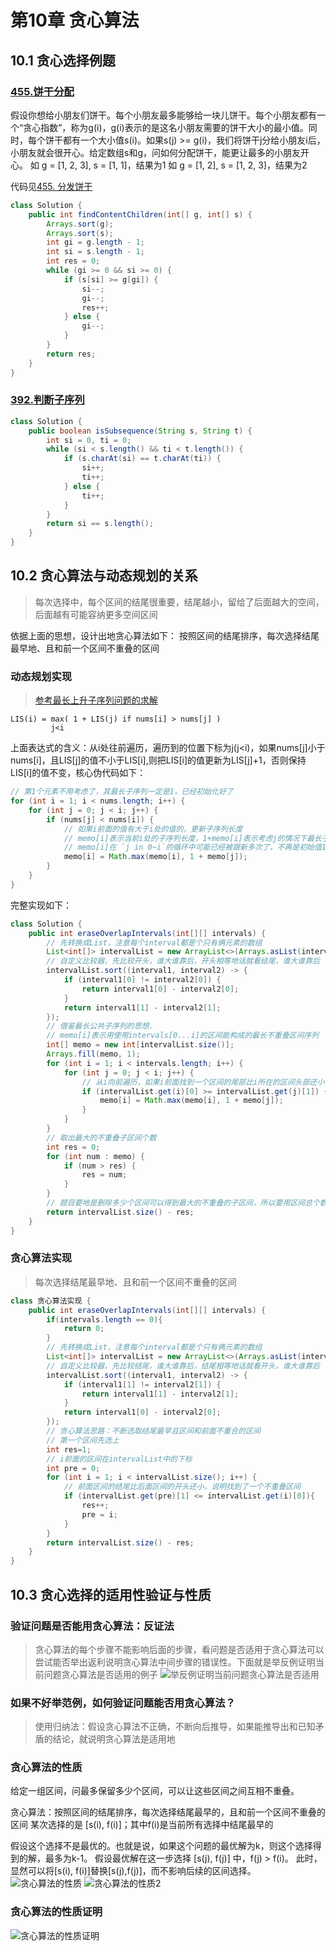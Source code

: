# 第10章 贪心算法

## 10.1 贪心选择例题 
### [455.饼干分配](https://leetcode-cn.com/problems/assign-cookies/)

假设你想给小朋友们饼干。每个小朋友最多能够给一块儿饼干。每个小朋友都有一个“贪心指数”，称为g(i)，g(i)表示的是这名小朋友需要的饼干大小的最小值。同时，每个饼干都有一个大小值s(i)。如果s(j) >= g(i)，我们将饼干j分给小朋友i后，小朋友就会很开心。给定数组s和g，问如何分配饼干，能更让最多的小朋友开心。
如 g = [1, 2, 3], s = [1, 1]，结果为1
如 g = [1, 2], s = [1, 2, 3]，结果为2

代码见[455. 分发饼干](src/main/java/Chapter10GreedyAlgorithms/Section01AssignCookies/LeetCode455分发饼干/Solution.java)

```java
class Solution {
    public int findContentChildren(int[] g, int[] s) {
        Arrays.sort(g);
        Arrays.sort(s);
        int gi = g.length - 1;
        int si = s.length - 1;
        int res = 0;
        while (gi >= 0 && si >= 0) {
            if (s[si] >= g[gi]) {
                si--;
                gi--;
                res++;
            } else {
                gi--;
            }
        }
        return res;
    }
}
```

### [392.判断子序列](https://leetcode-cn.com/problems/is-subsequence/)
```java
class Solution {
    public boolean isSubsequence(String s, String t) {
        int si = 0, ti = 0;
        while (si < s.length() && ti < t.length()) {
            if (s.charAt(si) == t.charAt(ti)) {
                si++;
                ti++;
            } else {
                ti++;
            }
        }
        return si == s.length();
    }
}
```
## 10.2  贪心算法与动态规划的关系
> 每次选择中，每个区间的结尾很重要，结尾越小，留给了后面越大的空间，后面越有可能容纳更多空间区间

依据上面的思想，设计出地贪心算法如下：
按照区间的结尾排序，每次选择结尾最早地、且和前一个区间不重叠的区间

### 动态规划实现
> [参考最长上升子序列问题的求解](第09章_动态规划.md#98-lis最长子序列问题-300最长上升子序列longest-increasing-subsequence)

```shell script
LIS(i) = max( 1 + LIS(j) if nums[i] > nums[j] )
         j<i
```

上面表达式的含义：从i处往前遍历，遍历到的位置下标为j(j<i)，如果nums[j]小于nums[i]，且LIS[j]的值不小于LIS[i],则把LIS[i]的值更新为LIS[j]+1，否则保持LIS[i]的值不变，核心伪代码如下：
```java
// 第1个元素不用考虑了，其最长子序列一定是1，已经初始化好了
for (int i = 1; i < nums.length; i++) {
    for (int j = 0; j < i; j++) {
        if (nums[j] < nums[i]) {
            // 如果i前面的值有大于i处的值的，更新子序列长度
            // memo[i]表示当前i处的子序列长度，1+memo[i]表示考虑j的情况下最长子序列长度加1
            // memo[i]在 `j in 0~i`的循环中可能已经被跟新多次了，不再是初始值1了
            memo[i] = Math.max(memo[i], 1 + memo[j]);
        }
    }
}
```

完整实现如下：

```java
class Solution {
    public int eraseOverlapIntervals(int[][] intervals) {
        // 先转换成List，注意每个interval都是个只有俩元素的数组
        List<int[]> intervalList = new ArrayList<>(Arrays.asList(intervals));
        // 自定义比较器，先比较开头，谁大谁靠后，开头相等地话就看结尾，谁大谁靠后
        intervalList.sort((interval1, interval2) -> {
            if (interval1[0] != interval2[0]) {
                return interval1[0] - interval2[0];
            }
            return interval1[1] - interval2[1];
        });
        // 借鉴最长公共子序列的思想.
        // memo[i]表示用使用intervals[0...i]的区间能构成的最长不重叠区间序列
        int[] memo = new int[intervalList.size()];
        Arrays.fill(memo, 1);
        for (int i = 1; i < intervals.length; i++) {
            for (int j = 0; j < i; j++) {
                // 从i向前遍历，如果i前面找到一个区间的尾部比i所在的区间头部还小，说明找到了一个不重叠区间
                if (intervalList.get(i)[0] >= intervalList.get(j)[1]) {
                    memo[i] = Math.max(memo[i], 1 + memo[j]);
                }
            }
        }
        // 取出最大的不重叠子区间个数
        int res = 0;
        for (int num : memo) {
            if (num > res) {
                res = num;
            }
        }
        // 题目要地是删除多少个区间可以得到最大的不重叠的子区间，所以要用区间总个数减去最多的不重叠子区间个数
        return intervalList.size() - res;
    }
}
```

### 贪心算法实现
> 每次选择结尾最早地、且和前一个区间不重叠的区间

```java
class 贪心算法实现 {
    public int eraseOverlapIntervals(int[][] intervals) {
        if(intervals.length == 0){
            return 0;
        }
        // 先转换成List，注意每个interval都是个只有俩元素的数组
        List<int[]> intervalList = new ArrayList<>(Arrays.asList(intervals));
        // 自定义比较器，先比较结尾，谁大谁靠后，结尾相等地话就看开头，谁大谁靠后
        intervalList.sort((interval1, interval2) -> {
            if (interval1[1] != interval2[1]) {
                return interval1[1] - interval2[1];
            }
            return interval1[0] - interval2[0];
        });
        // 贪心算法思路：不断选取结尾最早且区间和前面不重合的区间
        // 第一个区间先选上
        int res=1;
        // i前面的区间在intervalList中的下标
        int pre = 0;
        for (int i = 1; i < intervalList.size(); i++) {
            // 前面区间的结尾比后面区间的开头还小，说明找到了一个不重叠区间
            if (intervalList.get(pre)[1] <= intervalList.get(i)[0]){
                res++;
                pre = i;
            }
        }
        return intervalList.size() - res;
    }
}
```

## 10.3 贪心选择的适用性验证与性质
### 验证问题是否能用贪心算法：反证法
> 贪心算法的每个步骤不能影响后面的步骤，看问题是否适用于贪心算法可以尝试能否举出返利说明贪心算法中间步骤的错误性。下面就是举反例证明当前问题贪心算法是否适用的例子
![举反例证明当前问题贪心算法是否适用](src/main/java/Chapter10GreedyAlgorithms/Section03贪心算法的性质/举反例证明当前问题贪心算法是否适用.png)

### 如果不好举范例，如何验证问题能否用贪心算法？
> 使用归纳法：假设贪心算法不正确，不断向后推导，如果能推导出和已知矛盾的结论，就说明贪心算法是适用地

### 贪心算法的性质
给定一组区间，问最多保留多少个区间，可以让这些区间之间互相不重叠。

贪心算法：按照区间的结尾排序，每次选择结尾最早的，且和前一个区间不重叠的区间
某次选择的是 [s(i), f(i)]；其中f(i)是当前所有选择中结尾最早的

假设这个选择不是最优的。也就是说，如果这个问题的最优解为k，则这个选择得到的解，最多为k-1。 
假设最优解在这一步选择 [s(j), f(j)] 中，f(j) > f(i)。
此时，显然可以将[s(i), f(i)]替换[s(j),f(j)]，而不影响后续的区间选择。
![贪心算法的性质](src/main/java/Chapter10GreedyAlgorithms/Section03贪心算法的性质/贪心算法的性质.png)
![贪心算法的性质2](src/main/java/Chapter10GreedyAlgorithms/Section03贪心算法的性质/贪心算法的性质2.png)

### 贪心算法的性质证明

![贪心算法的性质证明](src/main/java/Chapter10GreedyAlgorithms/Section03贪心算法的性质/贪心算法的性质证明.png)